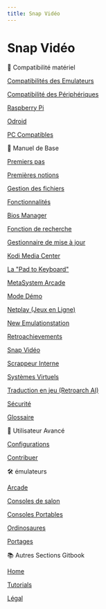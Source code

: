 ```yaml
---
title: Snap Vidéo
---
```


# Snap Vidéo

🔧 Compatibilité matériel

[Compatibilités des Emulateurs](/hardware-compatibility/emulators-compatibility)

[Compatibilité des Périphériques](/fr/compatibilite-materiels/compatibilite-des-peripheriques)

[Raspberry Pi](/fr/compatibilite/raspberry-pi)

[Odroid](/fr/compatibilite/odroid)

[PC Compatibles](/compatibility/compatible-pcs)

📔 Manuel de Base

[Premiers pas](/fr/manuel-de-base/premiers-pas)

[Premières notions](/fr/usage-basique/premieres-notions)

[Gestion des fichiers](/fr/usage-basique/gestion-des-fichiers)

[Fonctionnalités]()

[Bios Manager](gerenciamento-das-bios.md)

[Fonction de recherche](fonction-de-recherche.md)

[Gestionnaire de mise à jour](gestionnaire-de-mise-a-jour.md)

[Kodi Media Center](kodi-media-center/)

[La "Pad to Keyboard"](o-controle-para-teclado.md)

[MetaSystem Arcade](metasystem-arcade.md)

[Mode Démo](mode-demo.md)

[Netplay \(Jeux en Ligne\)](netplay-jeux-en-ligne/)

[New Emulationstation](new-emulationstation.md)

[Retroachievements](retroachievements.md)

[Snap Vidéo](snap-video.md)

[Scrappeur Interne](scrapper-interno.md)

[Systèmes Virtuels](systemes-virtuels.md)

[Traduction en jeu \(Retroarch AI\)](traducao-no-jogo-retroarch-ai.md)

[Sécurité](/fr/usage-basique/securite)

[Glossaire](/fr/usage-basique/glossaire)

🔨 Utilisateur Avancé

[Configurations](/fr/utilisateur-avance/configurations)

[Contribuer](/fr/presentation/contribuer)

🛠️ émulateurs

[Arcade](/fr/emulateurs/arcade)

[Consoles de salon](/fr/emulateurs/consoles-de-salon)

[Consoles Portables](/fr/emulateurs/consoles-portables)

[Ordinosaures](/fr/emulateurs/ordinosaures)

[Portages](/fr/emulateurs/ports)

📚 Autres Sections Gitbook

[Home](https://recalbox.gitbook.io/home/)

[Tutorials](https://recalbox.gitbook.io/tutorials/fr/)

[Légal](https://recalbox.gitbook.io/legal/)

